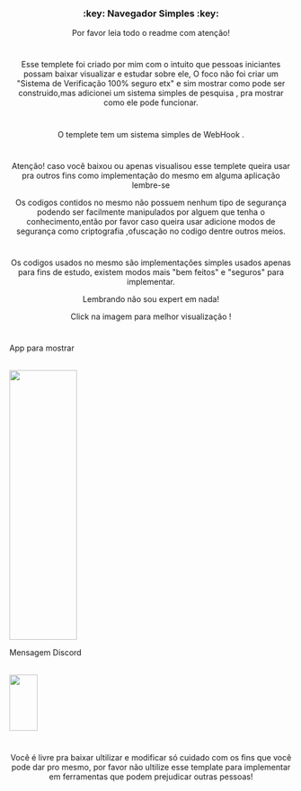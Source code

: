 <h3 align="center">:key: Navegador Simples :key:</h3>
<p align="center">Por favor leia todo o readme com atenção!</p>

#

<p align="center"> Esse templete foi criado por mim com o intuito que pessoas iniciantes
possam baixar visualizar e estudar sobre ele, O foco não foi criar um "Sistema de Verificação 100% seguro etx" e sim mostrar como pode ser construido,mas adicionei um sistema 
simples de pesquisa , pra mostrar como ele pode funcionar.</p>

#

<p align="center"> O templete tem um sistema simples de WebHook .</p>

#

<p align="center"> Atenção! caso você baixou ou apenas visualisou esse templete queira usar pra outros fins
como implementação do mesmo em alguma aplicação lembre-se </p>

<p align="center"> Os codigos contidos no mesmo não possuem nenhum tipo de segurança podendo ser facilmente 
manipulados por alguem que tenha o conhecimento,então por favor caso queira usar 
adicione modos de segurança como criptografia ,ofuscação no codigo dentre outros meios. </p>

#

<p align="center"> Os codigos usados no mesmo são implementações simples usados apenas para fins de estudo,
existem modos mais "bem feitos" e "seguros" para implementar.
  
<p align="center"> Lembrando não sou expert em nada! </p>
<p align="center"> Click na imagem para melhor visualização ! </p>

#

<p align="left"> App para mostrar </p>
<div style="display: inline_block"><br> 
  <img align="center" height="480" width="120" src="https://cdn.discordapp.com/attachments/902529056334028803/931648113997934652/unknown.png">
</div>

<p align="left"> Mensagem Discord</p>
<div style="display: inline_block"><br> 
  <img align="center" height="100" width="50" src="https://cdn.discordapp.com/attachments/902529056334028803/931652253511733338/unknown.png">
</div>

#

<p align="center"> Você é livre pra baixar ultilizar e modificar só cuidado com os fins que você pode dar pro mesmo, por favor não ultilize esse template para implementar 
em ferramentas que podem prejudicar outras pessoas!</p>
